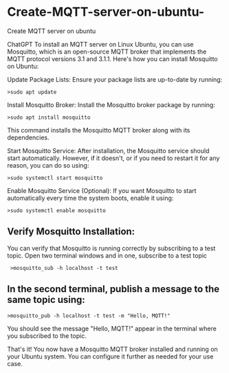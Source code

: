 # Create-MQTT-server-on-ubuntu-
Create MQTT server on ubuntu 



ChatGPT
To install an MQTT server on Linux Ubuntu, you can use Mosquitto, which is an open-source MQTT broker that implements the MQTT protocol versions 3.1 and 3.1.1. Here's how you can install Mosquitto on Ubuntu:

Update Package Lists: Ensure your package lists are up-to-date by running:
 
    >sudo apt update
Install Mosquitto Broker: Install the Mosquitto broker package by running:
 
    >sudo apt install mosquitto
This command installs the Mosquitto MQTT broker along with its dependencies.

Start Mosquitto Service: After installation, the Mosquitto service should start automatically. However, if it doesn't, or if you need to restart it for any reason, you can do so using:
 
    >sudo systemctl start mosquitto
Enable Mosquitto Service (Optional): If you want Mosquitto to start automatically every time the system boots, enable it using:
 
    >sudo systemctl enable mosquitto

## Verify Mosquitto Installation: 
You can verify that Mosquitto is running correctly by subscribing to a test topic. Open two terminal windows and in one, subscribe to a test topic  
     
     >mosquitto_sub -h localhost -t test

## In the second terminal, publish a message to the same topic using:

    >mosquitto_pub -h localhost -t test -m "Hello, MQTT!"
    
You should see the message "Hello, MQTT!" appear in the terminal where you subscribed to the topic.

That's it! You now have a Mosquitto MQTT broker installed and running on your Ubuntu system. You can configure it further as needed for your use case.
